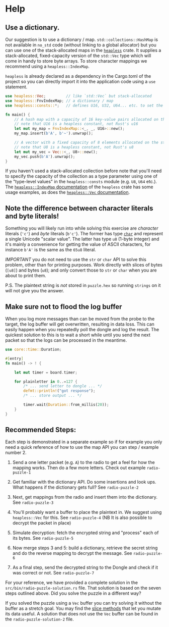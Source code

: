 # Help

## Use a dictionary.

Our suggestion is to use a dictionary / map. `std::collections::HashMap` is not available in `no_std` code (without linking to a global allocator) but you can use one of the stack-allocated maps in the [`heapless`] crate. It supplies a stack-allocated, fixed-capacity version of the `std::Vec` type which will come in handy to store byte arrays. To store character mappings we recommend using a `heapless::IndexMap`.

`heapless` is already declared as a dependency in the Cargo.toml of the project so you can directly import it into the application code using a `use` statement.

[`heapless`]: https://docs.rs/heapless
[crates.io]: https://crates.io/crates/heapless


``` rust
use heapless::Vec;         // like `std::Vec` but stack-allocated
use heapless::FnvIndexMap; // a dictionary / map
use heapless::consts::*;   // defines U16, U32, U64... etc. to set the size of the IndexMap

fn main() {
    // A hash map with a capacity of 16 key-value pairs allocated on the stack
    // note that U16 is a heapless constant, not Rust's u16
    let mut my_map = FnvIndexMap::<_, _, U16>::new();
    my_map.insert(b'A', b'~').unwrap();

    // A vector with a fixed capacity of 8 elements allocated on the stack
    // note that U8 is a heapless constant, not Rust's u8
    let mut my_vec = Vec::<_, U8>::new();
    my_vec.push(b'A').unwrap();
}
```

If you haven't used a stack-allocated collection before note that you'll need to specify the capacity of the collection as a type parameter using one of the "type-level values" in the `heapless::consts` module (e.g. `U8`, `U64` etc.). The [`heapless::IndexMap` documentation][indexMap] of the `heapless` crate has some usage examples, as does the [`heapless::Vec` documentation][vec].

[indexMap]: https://docs.rs/heapless/0.5.5/heapless/struct.IndexMap.html
[vec]: https://docs.rs/heapless/0.5.5/heapless/struct.Vec.html

## Note the difference between character literals and byte literals!

Something you will likely run into while solving this exercise are *character* literals (`'c'`) and *byte* literals (`b'c'`). The former has type [`char`] and represent a single Unicode "scalar value". The latter has type `u8` (1-byte integer) and it's mainly a convenience for getting the value of ASCII characters, for instance `b'A'` is the same as the `65u8` literal.

[`char`]: https://doc.rust-lang.org/std/primitive.char.html

*IMPORTANT* you do not need to use the `str` or `char` API to solve this problem, other than for printing purposes. Work directly with slices of bytes (`[u8]`) and bytes (`u8`); and only convert those to `str` or `char` when you are about to print them.

P.S. The plaintext string is *not* stored in `puzzle.hex` so running `strings` on it will not give you the answer.

## Make sure not to flood the log buffer
When you log more messages than can be moved from the probe to the target, the log buffer will get overwritten, resulting in data loss. This can easily happen when you repeatedly poll the dongle and log the result. The quickest solution to this is to wait a short while until you send the next packet so that the logs can be processed in the meantime.

``` rust
use core::time::Duration;

#[entry]
fn main() -> ! {

    let mut timer = board.timer;

    for plainletter in 0..=127 {
        /* ... send letter to dongle ... */
        defmt::println!("got response");
        /* ... store output ... */

        timer.wait(Duration::from_millis(20));
    }
}
```


## Recommended Steps:

 Each step is demonstrated in a separate example so if for example you only need a quick reference of how to use the map API you can step / example number 2.

1. Send a one letter packet (e.g. `A`) to the radio to get a feel for how the mapping works. Then do a few more letters. Check out example `radio-puzzle-1`

2. Get familiar with the dictionary API. Do some insertions and look ups. What happens if the dictionary gets full? See `radio-puzzle-2`

3. Next, get mappings from the radio and insert them into the dictionary. See `radio-puzzle-3`

4. You'll probably want a buffer to place the plaintext in. We suggest using `heapless::Vec` for this. See `radio-puzzle-4` (NB It is also possible to decrypt the packet in place)

5. Simulate decryption: fetch the encrypted string and "process" each of its bytes. See `radio-puzzle-5`

6. Now merge steps 3 and 5: build a dictionary, retrieve the secret string and do the reverse mapping to decrypt the message. See `radio-puzzle-6`

7. As a final step, send the decrypted string to the Dongle and check if it was correct or not. See `radio-puzzle-7`

For your reference, we have provided a complete solution in the `src/bin/radio-puzzle-solution.rs` file. That solution is based on the seven steps outlined above. Did you solve the puzzle in a different way?

If you solved the puzzle using a `Vec` buffer you can try solving it without the buffer as a stretch goal. You may find the [slice methods][slice] that let you mutate its data useful. A solution that does not use the `Vec` buffer can be found in the `radio-puzzle-solution-2` file.

[slice]: https://doc.rust-lang.org/std/primitive.slice.html#methods

